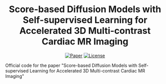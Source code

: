 <h1 align="center">Score-based Diffusion Models with Self-supervised Learning for Accelerated 3D Multi-contrast Cardiac MR Imaging</h1>

<p align="center">
    <a href="https://arxiv.org/pdf/2208.05481.pdf"><img src="https://img.shields.io/badge/arXiv-2208.05481-b31b1b.svg" alt="Paper"></a>
    <!-- <a href=""><img src="https://colab.research.google.com/assets/colab-badge.svg" alt="Colab"></a> -->
    <a href="https://ieeexplore.ieee.org/document/10385176/"> <img alt="License" src="https://img.shields.io/static/v1?label=Pub&message=TMI%2724&color=blue"> </a>
</p>

    
Official code for the paper "Score-based Diffusion Models with Self-supervised Learning for Accelerated 3D Multi-contrast Cardiac MR Imaging"
